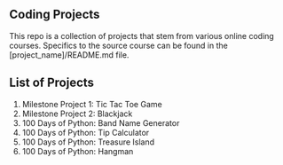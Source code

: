 ## Coding Projects
This repo is a collection of projects that stem from various online coding courses. Specifics to the source course can be found in the [project_name]/README.md file.

## List of Projects
1. Milestone Project 1: Tic Tac Toe Game
2. Milestone Project 2: Blackjack
3. 100 Days of Python: Band Name Generator
4. 100 Days of Python: Tip Calculator
5. 100 Days of Python: Treasure Island
6. 100 Days of Python: Hangman
